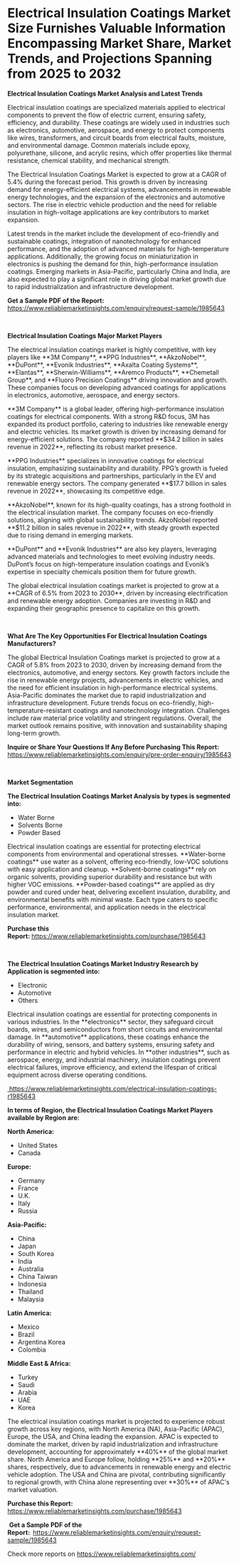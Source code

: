 <p><h1>Electrical Insulation Coatings Market Size Furnishes Valuable Information Encompassing Market Share, Market Trends, and Projections Spanning from 2025 to 2032</h1></p><p><strong>Electrical Insulation Coatings Market Analysis and Latest Trends</strong></p>
<p><p>Electrical insulation coatings are specialized materials applied to electrical components to prevent the flow of electric current, ensuring safety, efficiency, and durability. These coatings are widely used in industries such as electronics, automotive, aerospace, and energy to protect components like wires, transformers, and circuit boards from electrical faults, moisture, and environmental damage. Common materials include epoxy, polyurethane, silicone, and acrylic resins, which offer properties like thermal resistance, chemical stability, and mechanical strength.</p><p>The Electrical Insulation Coatings Market is expected to grow at a CAGR of 5.4% during the forecast period. This growth is driven by increasing demand for energy-efficient electrical systems, advancements in renewable energy technologies, and the expansion of the electronics and automotive sectors. The rise in electric vehicle production and the need for reliable insulation in high-voltage applications are key contributors to market expansion.</p><p>Latest trends in the market include the development of eco-friendly and sustainable coatings, integration of nanotechnology for enhanced performance, and the adoption of advanced materials for high-temperature applications. Additionally, the growing focus on miniaturization in electronics is pushing the demand for thin, high-performance insulation coatings. Emerging markets in Asia-Pacific, particularly China and India, are also expected to play a significant role in driving global market growth due to rapid industrialization and infrastructure development.</p></p>
<p><strong>Get a Sample PDF of the Report:&nbsp;</strong> <a href="https://www.reliablemarketinsights.com/enquiry/request-sample/1985643?utm_campaign=2238&utm_medium=2&utm_source=Github&utm_content=ia&utm_term=30012025&utm_id=electrical-insulation-coatings">https://www.reliablemarketinsights.com/enquiry/request-sample/1985643</a></p>
<p>&nbsp;</p>
<p><strong>Electrical Insulation Coatings Major Market Players</strong></p>
<p><p>The electrical insulation coatings market is highly competitive, with key players like **3M Company**, **PPG Industries**, **AkzoNobel**, **DuPont**, **Evonik Industries**, **Axalta Coating Systems**, **Elantas**, **Sherwin-Williams**, **Aremco Products**, **Chemetall Group**, and **Fluoro Precision Coatings** driving innovation and growth. These companies focus on developing advanced coatings for applications in electronics, automotive, aerospace, and energy sectors.</p><p>**3M Company** is a global leader, offering high-performance insulation coatings for electrical components. With a strong R&D focus, 3M has expanded its product portfolio, catering to industries like renewable energy and electric vehicles. Its market growth is driven by increasing demand for energy-efficient solutions. The company reported **$34.2 billion in sales revenue in 2022**, reflecting its robust market presence.</p><p>**PPG Industries** specializes in innovative coatings for electrical insulation, emphasizing sustainability and durability. PPG’s growth is fueled by its strategic acquisitions and partnerships, particularly in the EV and renewable energy sectors. The company generated **$17.7 billion in sales revenue in 2022**, showcasing its competitive edge.</p><p>**AkzoNobel**, known for its high-quality coatings, has a strong foothold in the electrical insulation market. The company focuses on eco-friendly solutions, aligning with global sustainability trends. AkzoNobel reported **$11.2 billion in sales revenue in 2022**, with steady growth expected due to rising demand in emerging markets.</p><p>**DuPont** and **Evonik Industries** are also key players, leveraging advanced materials and technologies to meet evolving industry needs. DuPont’s focus on high-temperature insulation coatings and Evonik’s expertise in specialty chemicals position them for future growth.</p><p>The global electrical insulation coatings market is projected to grow at a **CAGR of 6.5% from 2023 to 2030**, driven by increasing electrification and renewable energy adoption. Companies are investing in R&D and expanding their geographic presence to capitalize on this growth.</p></p>
<p>&nbsp;</p>
<p><strong>What Are The Key Opportunities For Electrical Insulation Coatings Manufacturers?</strong></p>
<p><p>The global Electrical Insulation Coatings market is projected to grow at a CAGR of 5.8% from 2023 to 2030, driven by increasing demand from the electronics, automotive, and energy sectors. Key growth factors include the rise in renewable energy projects, advancements in electric vehicles, and the need for efficient insulation in high-performance electrical systems. Asia-Pacific dominates the market due to rapid industrialization and infrastructure development. Future trends focus on eco-friendly, high-temperature-resistant coatings and nanotechnology integration. Challenges include raw material price volatility and stringent regulations. Overall, the market outlook remains positive, with innovation and sustainability shaping long-term growth.</p></p>
<p><strong>Inquire or Share Your Questions If Any Before Purchasing This Report:</strong> <a href="https://www.reliablemarketinsights.com/enquiry/pre-order-enquiry/1985643?utm_campaign=2238&utm_medium=2&utm_source=Github&utm_content=ia&utm_term=30012025&utm_id=electrical-insulation-coatings">https://www.reliablemarketinsights.com/enquiry/pre-order-enquiry/1985643</a></p>
<p>&nbsp;</p>
<p><strong>Market Segmentation</strong></p>
<p><strong>The Electrical Insulation Coatings Market Analysis by types is segmented into:</strong></p>
<p><ul><li>Water Borne</li><li>Solvents Borne</li><li>Powder Based</li></ul></p>
<p><p>Electrical insulation coatings are essential for protecting electrical components from environmental and operational stresses. **Water-borne coatings** use water as a solvent, offering eco-friendly, low-VOC solutions with easy application and cleanup. **Solvent-borne coatings** rely on organic solvents, providing superior durability and resistance but with higher VOC emissions. **Powder-based coatings** are applied as dry powder and cured under heat, delivering excellent insulation, durability, and environmental benefits with minimal waste. Each type caters to specific performance, environmental, and application needs in the electrical insulation market.</p></p>
<p><strong>Purchase this Report:&nbsp;</strong><a href="https://www.reliablemarketinsights.com/purchase/1985643?utm_campaign=2238&utm_medium=2&utm_source=Github&utm_content=ia&utm_term=30012025&utm_id=electrical-insulation-coatings">https://www.reliablemarketinsights.com/purchase/1985643</a></p>
<p>&nbsp;</p>
<p><strong>The Electrical Insulation Coatings Market Industry Research by Application is segmented into:</strong></p>
<p><ul><li>Electronic</li><li>Automotive</li><li>Others</li></ul></p>
<p><p>Electrical insulation coatings are essential for protecting components in various industries. In the **electronics** sector, they safeguard circuit boards, wires, and semiconductors from short circuits and environmental damage. In **automotive** applications, these coatings enhance the durability of wiring, sensors, and battery systems, ensuring safety and performance in electric and hybrid vehicles. In **other industries**, such as aerospace, energy, and industrial machinery, insulation coatings prevent electrical failures, improve efficiency, and extend the lifespan of critical equipment across diverse operating conditions.</p></p>
<p><a href="https://www.reliablemarketinsights.com/electrical-insulation-coatings-r1985643?utm_campaign=2238&utm_medium=2&utm_source=Github&utm_content=ia&utm_term=30012025&utm_id=electrical-insulation-coatings">&nbsp;https://www.reliablemarketinsights.com/electrical-insulation-coatings-r1985643</a></p>
<p><strong>In terms of Region, the Electrical Insulation Coatings Market Players available by Region are:</strong></p>
<p>
    <p> <strong> North America: </strong>
        <ul>
            <li>United States</li>
            <li>Canada</li>
        </ul>
        </p> 
    <p> <strong> Europe: </strong>
        <ul>
            <li>Germany</li>
            <li>France</li>
            <li>U.K.</li>
            <li>Italy</li>
            <li>Russia</li>
        </ul>
        </p> 
    <p> <strong> Asia-Pacific: </strong>
        <ul>
            <li>China</li>
            <li>Japan</li>
            <li>South Korea</li>
            <li>India</li>
            <li>Australia</li>
            <li>China Taiwan</li>
            <li>Indonesia</li>
            <li>Thailand</li>
            <li>Malaysia</li>
        </ul>
        </p> 
    <p> <strong> Latin America: </strong>
        <ul>
            <li>Mexico</li>
            <li>Brazil</li>
            <li>Argentina Korea</li>
            <li>Colombia</li>
        </ul>
        </p> 
    <p> <strong> Middle East & Africa: </strong>
        <ul>
            <li>Turkey</li>
            <li>Saudi</li>
            <li>Arabia</li>
            <li>UAE</li>
            <li>Korea</li>
        </ul>
    </p>
    </p>
<p><p>The electrical insulation coatings market is projected to experience robust growth across key regions, with North America (NA), Asia-Pacific (APAC), Europe, the USA, and China leading the expansion. APAC is expected to dominate the market, driven by rapid industrialization and infrastructure development, accounting for approximately **40%** of the global market share. North America and Europe follow, holding **25%** and **20%** shares, respectively, due to advancements in renewable energy and electric vehicle adoption. The USA and China are pivotal, contributing significantly to regional growth, with China alone representing over **30%** of APAC's market valuation.</p></p>
<p><strong>Purchase this Report: </strong><a href="https://www.reliablemarketinsights.com/purchase/1985643?utm_campaign=2238&utm_medium=2&utm_source=Github&utm_content=ia&utm_term=30012025&utm_id=electrical-insulation-coatings">https://www.reliablemarketinsights.com/purchase/1985643</a></p>
<p>&nbsp;<strong>Get a Sample PDF of the Report:&nbsp;&nbsp;</strong><a href="https://www.reliablemarketinsights.com/enquiry/request-sample/1985643?utm_campaign=2238&utm_medium=2&utm_source=Github&utm_content=ia&utm_term=30012025&utm_id=electrical-insulation-coatings">https://www.reliablemarketinsights.com/enquiry/request-sample/1985643</a></p>
<p><strong></strong></p>
<p>Check more reports on <a href="https://www.reliablemarketinsights.com/?utm_campaign=2238&utm_medium=2&utm_source=Github&utm_content=ia&utm_term=30012025&utm_id=electrical-insulation-coatings">https://www.reliablemarketinsights.com/</a></p>